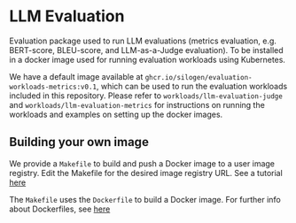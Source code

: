 # LLM Evaluation

Evaluation package used to run LLM evaluations (metrics evaluation, e.g. BERT-score, BLEU-score, and LLM-as-a-Judge evaluation). To be installed in a docker image used for running evaluation workloads using Kubernetes.

We have a default image available at `ghcr.io/silogen/evaluation-workloads-metrics:v0.1`, which can be used to run the evaluation workloads included in this repository. Please refer to `workloads/llm-evaluation-judge` and `workloads/llm-evaluation-metrics` for instructions on running the workloads and examples on setting up the docker images.

## Building your own image

We provide a `Makefile` to build and push a Docker image to a user image registry. Edit the Makefile for the desired image registry URL. See a tutorial [here](https://waltercode.medium.com/building-and-pushing-images-using-docker-and-makefiles-2d520b17f97e)

The `Makefile` uses the `Dockerfile` to build a Docker image. For further info about Dockerfiles, see [here](https://docs.docker.com/get-started/docker-concepts/building-images/writing-a-dockerfile/)
